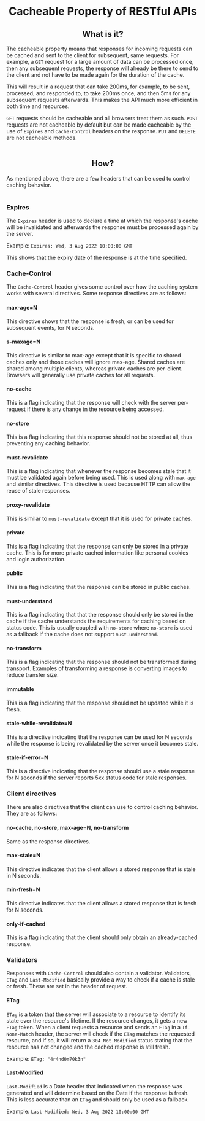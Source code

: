 <h1 align="center">Cacheable Property of RESTful APIs</h1>
<h2 align="center">What is it?</h2>

The cacheable property means that responses for incoming requests can be cached and sent to the client for subsequent, same requests. For example, a `GET` request for a large amount of data can be processed once, then any subsequent requests, the response will already be there to send to the client and not have to be made again for the duration of the cache. 

This will result in a request that can take 200ms, for example, to be sent, processed, and responded to, to take 200ms once, and then 5ms for any subsequent requests afterwards. This makes the API much more efficient in both time and resources.

`GET` requests should be cacheable and all browsers treat them as such. `POST` requests are not cacheable by default but can be made cacheable by the use of `Expires` and `Cache-Control` headers on the response. `PUT` and `DELETE` are not cacheable methods.<br><br>

<h2 align="center">How?</h2>
As mentioned above, there are a few headers that can be used to control caching behavior.<br><br>

### Expires

The `Expires` header is used to declare a time at which the response's cache will be invalidated and afterwards the response must be processed again by the server.

Example: `Expires: Wed, 3 Aug 2022 10:00:00 GMT`

This shows that the expiry date of the response is at the time specified.

### Cache-Control

The `Cache-Control` header gives some control over how the caching system works with several directives. Some response directives are as follows:

#### max-age=N
This directive shows that the response is fresh, or can be used for subsequent events, for N seconds.

#### s-maxage=N
This directive is similar to max-age except that it is specific to shared caches only and those caches will ignore max-age. Shared caches are shared among multiple clients, whereas private caches are per-client. Browsers will generally use private caches for all requests.

#### no-cache
This is a flag indicating that the response will check with the server per-request if there is any change in the resource being accessed.

#### no-store
This is a flag indicating that this response should not be stored at all, thus preventing any caching behavior.

#### must-revalidate

This is a flag indicating that whenever the response becomes stale that it must be validated again before being used. This is used along with `max-age` and similar directives. This directive is used because HTTP can allow the reuse of stale responses.

#### proxy-revalidate

This is similar to `must-revalidate` except that it is used for private caches.

#### private
This is a flag indicating that the response can only be stored in a private cache. This is for more private cached information like personal cookies and login authorization.

#### public
This is a flag indicating that the response can be stored in public caches.

#### must-understand

This is a flag indicating that that the response should only be stored in the cache if the cache understands the requirements for caching based on status code. This is usually coupled with `no-store` where `no-store` is used as a fallback if the cache does not support `must-understand`. 

#### no-transform
This is a flag indicating that the response should not be transformed during transport. Examples of transforming a response is converting images to reduce transfer size.

#### immutable
This is a flag indicating that the response should not be updated while it is fresh.

#### stale-while-revalidate=N
This is a directive indicating that the response can be used for N seconds while the response is being revalidated by the server once it becomes stale.

#### stale-if-error=N
This is a directive indicating that the response should use a stale response for N seconds if the server reports 5xx status code for stale responses.

### Client directives

There are also directives that the client can use to control caching behavior. They are as follows:

#### no-cache, no-store, max-age=N, no-transform
Same as the response directives.

#### max-stale=N
This directive indicates that the client allows a stored response that is stale in N seconds.

#### min-fresh=N
This directive indicates that the client allows a stored response that is fresh for N seconds.

#### only-if-cached
This is a flag indicating that the client should only obtain an already-cached response. 

### Validators

Responses with `Cache-Control` should also contain a validator. Validators, `ETag` and `Last-Modified` basically provide a way to check if a cache is stale or fresh. These are set in the header of request.

#### ETag

`ETag` is a token that the server will associate to a resource to identify its state over the resource's lifetime. If the resource changes, it gets a new `ETag` token. When a client requests a resource and sends an `ETag` in a `If-None-Match` header, the server will check if the `ETag` matches the requested resource, and if so, it will return a `304 Not Modified` status stating that the resource has not changed and the cached response is still fresh.

Example: `ETag: "4r4nd0m70k3n"`

#### Last-Modified

`Last-Modified` is a Date header that indicated when the response was generated and will determine based on the Date if the response is fresh. This is less accurate than an `ETag` and should only be used as a fallback. 

Example: `Last-Modified: Wed, 3 Aug 2022 10:00:00 GMT`
